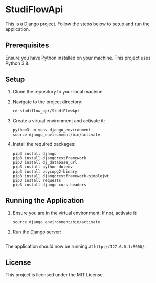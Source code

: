 # StudiFlowApi

This is a Django project. Follow the steps below to setup and run the application.

## Prerequisites

Ensure you have Python installed on your machine. This project uses Python 3.8.

## Setup

1. Clone the repository to your local machine.

2. Navigate to the project directory:
    ```
    cd studiflow_api/StudiFlowApi
    ```

3. Create a virtual environment and activate it:
    ```
    python3 -m venv django_environment
    source django_environment/bin/activate
    ```

4. Install the required packages:
    ```
    pip3 install django
    pip3 install djangorestframework
    pip3 install dj_database_url
    pip3 install python-dotenv
    pip3 install psycopg2-binary
    pip3 install djangorestframework-simplejwt
    pip3 install requests
    pip3 install django-cors-headers
    ```

## Running the Application

1. Ensure you are in the virtual environment. If not, activate it:
    ```
    source django_environment/bin/activate
    ```

2. Run the Django server:
    ```python3 manage.py runserver
    
    ```

The application should now be running at `http://127.0.0.1:8000/`.

## License

This project is licensed under the MIT License.